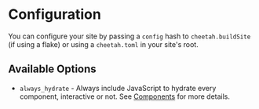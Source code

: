 <extends template="layouts/index.html"></extends>

# Configuration

You can configure your site by passing a `config` hash to `cheetah.buildSite` (if using a flake) or using a `cheetah.toml` in your site's root.

## Available Options

- `always_hydrate` - Always include JavaScript to hydrate every component, interactive or not. See [Components](/components.html) for more details.